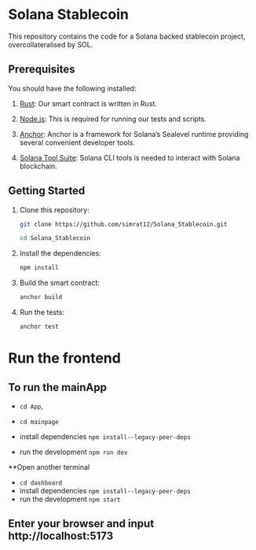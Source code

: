 # Solana Stablecoin

This repository contains the code for a Solana backed stablecoin project, overcollateralised by SOL. 

## Prerequisites

You should have the following installed:

1. [Rust](https://www.rust-lang.org/tools/install): Our smart contract is written in Rust.

2. [Node.js](https://nodejs.org/en/download/): This is required for running our tests and scripts.

3. [Anchor](https://project-serum.github.io/anchor/getting-started/installation.html): Anchor is a framework for Solana’s Sealevel runtime providing several convenient developer tools.

4. [Solana Tool Suite](https://docs.solana.com/cli/install-solana-cli-tools): Solana CLI tools is needed to interact with Solana blockchain.

## Getting Started

1. Clone this repository:
   ```bash
   git clone https://github.com/simrat12/Solana_Stablecoin.git
    ```
    ```bash
   cd Solana_Stablecoin
    ```
2. Install the dependencies:
    ```bash
    npm install
    ```
3. Build the smart contract:
    ```bash
    anchor build
    ```
4. Run the tests:
    ```bash
    anchor test
    ```

# Run the frontend

## To run the mainApp
- `cd App`, 

- `cd mainpage`
- install dependencies `npm install--legacy-peer-deps`
- run the development `npm run dev`

**Open another terminal
- `cd dashboard`
- install dependencies `npm install--legacy-peer-deps`
- run the development `npm start`

## Enter your browser and input http://localhost:5173

